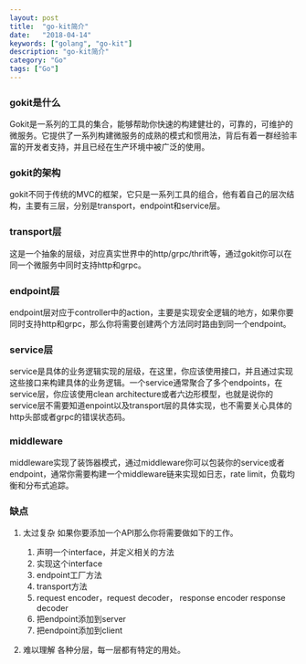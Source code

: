 ```yaml
---
layout: post
title:  "go-kit简介"
date:   "2018-04-14"
keywords: ["golang", "go-kit"]
description: "go-kit简介"
category: "Go"
tags: ["Go"]
---
```


### gokit是什么

Gokit是一系列的工具的集合，能够帮助你快速的构建健壮的，可靠的，可维护的微服务。它提供了一系列构建微服务的成熟的模式和惯用法，背后有着一群经验丰富的开发者支持，并且已经在生产环境中被广泛的使用。

### gokit的架构

gokit不同于传统的MVC的框架，它只是一系列工具的组合，他有着自己的层次结构，主要有三层，分别是transport，endpoint和service层。

### transport层

这是一个抽象的层级，对应真实世界中的http/grpc/thrift等，通过gokit你可以在同一个微服务中同时支持http和grpc。

### endpoint层

endpoint层对应于controller中的action，主要是实现安全逻辑的地方，如果你要同时支持http和grpc，那么你将需要创建两个方法同时路由到同一个endpoint。

### service层

service是具体的业务逻辑实现的层级，在这里，你应该使用接口，并且通过实现这些接口来构建具体的业务逻辑。一个service通常聚合了多个endpoints，在service层，你应该使用clean architecture或者六边形模型，也就是说你的service层不需要知道enpoint以及transport层的具体实现，也不需要关心具体的http头部或者grpc的错误状态码。

### middleware

middleware实现了装饰器模式，通过middleware你可以包装你的service或者endpoint，通常你需要构建一个middleware链来实现如日志，rate limit，负载均衡和分布式追踪。

### 缺点

1. 太过复杂 如果你要添加一个API那么你将需要做如下的工作。

    1. 声明一个interface，并定义相关的方法
    2. 实现这个interface
    3. endpoint工厂方法
    4. transport方法
    5. request encoder，request decoder， response encoder response decoder
    6. 把endpoint添加到server
    7. 把endpoint添加到client
2.  难以理解 各种分层，每一层都有特定的用处。
